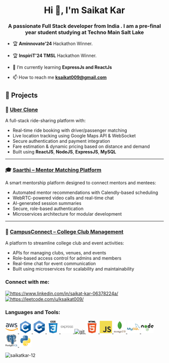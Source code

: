 <h1 align="center">Hi 👋, I'm Saikat Kar</h1>
<h3 align="center">A passionate Full Stack developer from India . I am a pre-final year student studying at Techno Main Salt Lake</h3>

- 🏆 **Aminnovate'24** Hackathon Winner.

- 🏆 **InspiriT'24 TMSL** Hackathon Winner.
  
- 🌱 I’m currently learning **ExpressJs and ReactJs**

- 📫 How to reach me **ksaikat009@gmail.com**

## 🚀 Projects

### 🚖 [Uber Clone](https://github.com/SaikatKar-12/Uber_clone)
A full-stack ride-sharing platform with:
- Real-time ride booking with driver/passenger matching
- Live location tracking using Google Maps API & WebSocket
- Secure authentication and payment integration
- Fare estimation & dynamic pricing based on distance and demand
- Built using **ReactJS**, **NodeJS**, **ExpressJS**, **MySQL**

---

### 🎓 [Saarthi – Mentor Matching Platform](https://github.com/SaikatKar-12/Saarthi)
A smart mentorship platform designed to connect mentors and mentees:
- Automated mentor recommendations with Calendly-based scheduling
- WebRTC-powered video calls and real-time chat
- AI-generated session summaries
- Secure, role-based authentication
- Microservices architecture for modular development

---

### 🏫 [CampusConnect – College Club Management](https://github.com/SaikatKar-12/CampusConnect_frontend/tree/main)
A platform to streamline college club and event activities:
- APIs for managing clubs, venues, and events
- Role-based access control for admins and members
- Real-time chat for event communication
- Built using microservices for scalability and maintainability


<h3 align="left">Connect with me:</h3>
<p align="left">
<a href="https://www.linkedin.com/in/saikat-kar-06378224a/" target="blank"><img align="center" src="https://raw.githubusercontent.com/rahuldkjain/github-profile-readme-generator/master/src/images/icons/Social/linked-in-alt.svg" alt="https://www.linkedin.com/in/saikat-kar-06378224a/" height="30" width="40" /></a>
<a href="https://leetcode.com/u/ksaikat009/" target="blank"><img align="center" src="https://raw.githubusercontent.com/rahuldkjain/github-profile-readme-generator/master/src/images/icons/Social/leet-code.svg" alt="https://leetcode.com/u/ksaikat009/" height="30" width="40" /></a>
</p>

<h3 align="left">Languages and Tools:</h3>
<p align="left"> <a href="https://aws.amazon.com" target="_blank" rel="noreferrer"> <img src="https://raw.githubusercontent.com/devicons/devicon/master/icons/amazonwebservices/amazonwebservices-original-wordmark.svg" alt="aws" width="40" height="40"/> </a> <a href="https://www.cprogramming.com/" target="_blank" rel="noreferrer"> <img src="https://raw.githubusercontent.com/devicons/devicon/master/icons/c/c-original.svg" alt="c" width="40" height="40"/> </a> <a href="https://www.w3schools.com/cpp/" target="_blank" rel="noreferrer"> <img src="https://raw.githubusercontent.com/devicons/devicon/master/icons/cplusplus/cplusplus-original.svg" alt="cplusplus" width="40" height="40"/> </a> <a href="https://www.w3schools.com/css/" target="_blank" rel="noreferrer"> <img src="https://raw.githubusercontent.com/devicons/devicon/master/icons/css3/css3-original-wordmark.svg" alt="css3" width="40" height="40"/> </a> <a href="https://expressjs.com" target="_blank" rel="noreferrer"> <img src="https://raw.githubusercontent.com/devicons/devicon/master/icons/express/express-original-wordmark.svg" alt="express" width="40" height="40"/> </a> <a href="https://git-scm.com/" target="_blank" rel="noreferrer"> <img src="https://www.vectorlogo.zone/logos/git-scm/git-scm-icon.svg" alt="git" width="40" height="40"/> </a> <a href="https://www.w3.org/html/" target="_blank" rel="noreferrer"> <img src="https://raw.githubusercontent.com/devicons/devicon/master/icons/html5/html5-original-wordmark.svg" alt="html5" width="40" height="40"/> </a> <a href="https://developer.mozilla.org/en-US/docs/Web/JavaScript" target="_blank" rel="noreferrer"> <img src="https://raw.githubusercontent.com/devicons/devicon/master/icons/javascript/javascript-original.svg" alt="javascript" width="40" height="40"/> </a> <a href="https://www.mongodb.com/" target="_blank" rel="noreferrer"> <img src="https://raw.githubusercontent.com/devicons/devicon/master/icons/mongodb/mongodb-original-wordmark.svg" alt="mongodb" width="40" height="40"/> </a> <a href="https://www.mysql.com/" target="_blank" rel="noreferrer"> <img src="https://raw.githubusercontent.com/devicons/devicon/master/icons/mysql/mysql-original-wordmark.svg" alt="mysql" width="40" height="40"/> </a> <a href="https://nodejs.org" target="_blank" rel="noreferrer"> <img src="https://raw.githubusercontent.com/devicons/devicon/master/icons/nodejs/nodejs-original-wordmark.svg" alt="nodejs" width="40" height="40"/> </a> <a href="https://www.postgresql.org" target="_blank" rel="noreferrer"> <img src="https://raw.githubusercontent.com/devicons/devicon/master/icons/postgresql/postgresql-original-wordmark.svg" alt="postgresql" width="40" height="40"/> </a> <a href="https://www.python.org" target="_blank" rel="noreferrer"> <img src="https://raw.githubusercontent.com/devicons/devicon/master/icons/python/python-original.svg" alt="python" width="40" height="40"/> </a> </p>

<p><img align="center" src="https://github-readme-stats.vercel.app/api/top-langs?username=saikatkar-12&show_icons=true&locale=en&layout=compact" alt="saikatkar-12" /></p>

<!--
**SaikatKar-12/SaikatKar-12** is a ✨ _special_ ✨ repository because its `README.md` (this file) appears on your GitHub profile.

Here are some ideas to get you started:

- 🔭 I’m currently working on ...
- 🌱 I’m currently learning ...
- 👯 I’m looking to collaborate on ...
- 🤔 I’m looking for help with ...
- 💬 Ask me about ...
- 📫 How to reach me: ...
- 😄 Pronouns: ...
- ⚡ Fun fact: ...
-->
